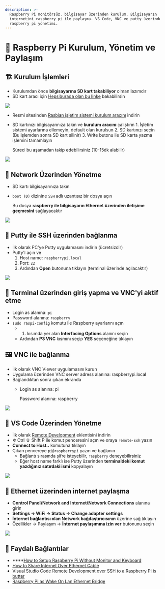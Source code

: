 ```yaml
---
description: >-
  Raspberry Pi monitörsüz, bilgisayar üzerinden kurulum. Bilgisayarın
  internetini raspberry pi ile paylaşma. VS Code, VNC ve putty üzerinden
  raspberry pi yönetimi.
---
```


# 🍓 Raspberry Pi Kurulum, Yönetim ve Paylaşım

## 🏗️ Kurulum İşlemleri

* Kurulumdan önce **bilgisayarına SD kart takabiliyor** olman lazımdır
* SD kart aracı için [Hepsiburada olan bu linke](https://www.hepsiburada.com/syrox-16-gb-micro-sd-card-hafiza-karti-adaptorlu-p-HBV0000023NI9) bakabilirsin

![](../.gitbook/assets/ex_micro_sd_adapter.png)

* Resmi sitesinden [Rasbian işletim sistemi kurulum aracını](https://www.raspberrypi.org/downloads/) indirin
* SD kartınızı bilgisayarınıza takın ve **kurulum aracını** çalıştırın 1. İşletim sistemi ayarlarına ellemeyin, default olan kurulsun 2. SD kartınızı seçin \(Bu işlemden sonra SD kart silinir\) 3. Write butonu ile SD karta yazma işlemini tamamlayın

  Süreci bu aşamadan takip edebilirsiniz \(10-15dk alabilir\)

![](../.gitbook/assets/ex_rasp_img_writer.png)

## 📶 Network Üzerinden Yönetme

* SD kartı bilgisayarınıza takın
* `boot (D)` dizinine `SSH` adlı uzantısız bir dosya açın

  Bu dosya **raspberry ile bilgisayarın Ethernet üzerinden iletişime geçmesini** sağlayacaktır

![](../.gitbook/assets/ex_rasp_ssh_file.png)

## 🔌 Putty ile SSH üzerinden bağlanma

* İlk olarak PC'ye Putty uygulamasını indirin \(ücretsizdir\)
* Putty'I açın ve
  1. Host name: `raspberrypi.local`
  2. Port: `22`
  3. Ardından **Open** butonuna tıklayın \(terminal üzerinde açılacaktır\)

![](../.gitbook/assets/ex_putty_rasp_terminal.png)

## 🖤 Terminal üzerinden giriş yapma ve VNC'yi aktif etme

* Login as alanına: `pi`
* Password alanına: `raspberry`
* `sudo raspi-config` komutu ile Raspberry ayarlarını açın
  * 1. kısımda yer alan **Interfacing Options** alanını seçin
  * Ardından **P3 VNC** kısmını seçip **YES** seçeneğine tıklayın

## 🖼 VNC ile bağlanma

* İlk olarak VNC Viewer uygulamasını kurun
* Uygulama üzerinden VNC server adress alanına: raspberrypi.local
* Bağlandıktan sonra çıkan ekranda
  * Login as alanına: pi

    Password alanına: raspberry

![](../.gitbook/assets/ex_vnc_rasp_connection.jpg)

## 🌇 VS Code Üzerinden Yönetme

* İlk olarak [Remote Development](https://marketplace.visualstudio.com/items?itemName=ms-vscode-remote.vscode-remote-extensionpack&WT.mc_id=-blog-scottha) eklentisini indirin
* ✲ Ctrl ⇧ Shift P ile komut penceresini açın ve oraya `remote-ssh` yazın
* **Connect to Host..** komutuna tıklayın
* Çıkan pencereye `pi@raspberrypi` yazın ve bağlanın
  * Bağlantı sırasında şifre isteyebilir, `raspberry` deneyebilirsiniz
  * Eğer host name farklı ise Putty üzerinden **terminaldeki komut yazdığınız satırdaki ismi** kopyalayın

![](../.gitbook/assets/ex_vscode_ssh_connect.png)

## 🤝 Ethernet üzerinden internet paylaşma

* **Control Panel\Network and Internet\Network Connections** alanına girin
* **Settings -&gt; WiFi -&gt; Status -&gt; Change adapter settings**
* **İnternet bağlantısı olan Network bağdaştırıcısının** üzerine sağ tıklayın
* Özellikler -&gt; Paylaşım -&gt; **İnternet paylaşımına izin ver** butonunu seçin

![](../.gitbook/assets/ex_internet_sharing.png)

## 🔗 Faydalı Bağlantılar

* \*\*\*\*[How to Setup Raspberry Pi Without Monitor and Keyboard](https://www.instructables.com/id/How-to-Setup-Raspberry-Pi-Without-Monitor-and-Keyb/)
* [How to Share Internet Over Ethernet Cable](https://www.instructables.com/id/How-to-share-Internet-over-Ethernet-Cable/)
* [Visual Studio Code Remote Development over SSH to a Raspberry Pi is butter](https://www.hanselman.com/blog/VisualStudioCodeRemoteDevelopmentOverSSHToARaspberryPiIsButter.aspx)
* [Raspberry Pi as Wake On Lan Ethernet Bridge](https://www.raspberrypi.org/forums/viewtopic.php?t=92977)

